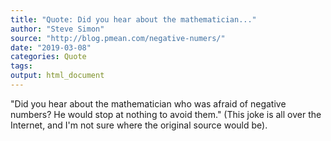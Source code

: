 ```yaml
---
title: "Quote: Did you hear about the mathematician..."
author: "Steve Simon"
source: "http://blog.pmean.com/negative-numers/"
date: "2019-03-08"
categories: Quote
tags: 
output: html_document
---
```


"Did you hear about the mathematician who was afraid of negative
numbers? He would stop at nothing to avoid them." (This joke is all over
the Internet, and I'm not sure where the original source would be).

<!---more--->



